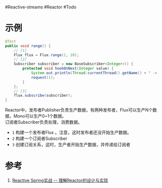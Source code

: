 #Reactive-streams #Reactor #Todo 

# 示例
```java
@Test
public void range() {
    // [1]
    Flux flux = Flux.range(1, 10);
    // [2]
    Subscriber subscriber = new BaseSubscriber<Integer>() {
        protected void hookOnNext(Integer value) {
            System.out.println(Thread.currentThread().getName() + " -> " + value);
            request(1);
        }
    };
    // [3]
    flux.subscribe(subscriber);
}

```

Reactor中，发布者Publisher负责生产数据，有两种发布者，Flux可以生产N个数据，Mono可以生产0~1个数据。  
订阅者Subscriber负责处理，消费数据。  
- `1` 构建一个发布者Flux 。注意，这时发布者还没开始生产数据。  
- `2` 构建一个订阅者Subscriber  
- `3` 创建订阅关系，这时，生产者开始生产数据，并传递给订阅者

# 参考
1. [Reactive Spring实战 -- 理解Reactor的设计与实现 ](https://www.cnblogs.com/binecy/p/14458911.html)